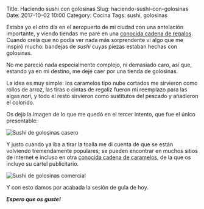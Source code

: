 Title: Haciendo sushi con golosinas
Slug: haciendo-sushi-con-golosinas
Date: 2017-10-02 10:00
Category: Cocina
Tags: sushi, golosinas



Estaba yo el otro día en el aeropuerto de mi ciudad con una antelación importante, y viendo tiendas me paré en una [conocida cadena de regalos]({filename}/pages/spam.md). Cuando creía que no podía ver nada más sorprendente vi algo que me inspiró mucho: bandejas de *sushi* cuyas piezas estaban hechas con golosinas.

No me pareció nada especialmente complejo, ni demasiado caro, así que, estando ya en mi destino, me dejé caer por una tienda de golosinas.

La idea es muy simple: los caramelos tipo nube cortados me sirvieron como rollos de arroz, las tiras o cintas de regaliz fueron mi reemplazo para las algas *nori*, y todo el resto sirvieron como sustitutos del pescado y añadieron el colorido.

Os dejo la imagen de lo que me quedó en el tercer intento, que fue el único presentable:

![Sushi de golosinas casero]({filename}/images/sushi-de-gominolas-casero.jpg)

Y justo cuando ya iba a tirar la toalla me di cuenta de que se están volviendo tremendamente populares; se pueden encontrar en muchos sitios de internet e incluso en otra [conocida cadena de caramelos](/spam.html), de la que os incluyo su cartel publicitario.

![Sushi de golosinas comercial]({filename}/images/sushi-de-gominolas-comercial.jpg)

Y con esto damos por acabada la sesión de gula de hoy.

***Espero que os guste!***
